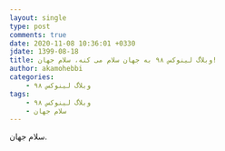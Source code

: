 ```yaml
---
layout: single
type: post
comments: true
date: 2020-11-08 10:36:01 +0330
jdate: 1399-08-18
title: وبلاگ لینوکس ۹۸ به جهان سلام می کنه، سلام جهان!
author: akamohebbi
categories:
    - وبلاگ لینوکس ۹۸
tags:
    - وبلاگ لینوکس ۹۸
    - سلام جهان
---
```


سلام جهان.


